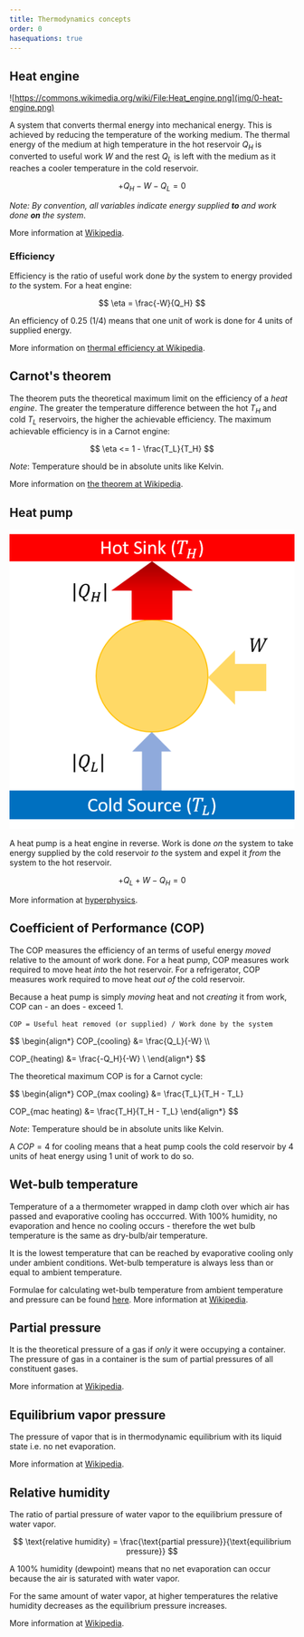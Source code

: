 ```yaml
---
title: Thermodynamics concepts
order: 0
hasequations: true
---
```


## Heat engine

![https://commons.wikimedia.org/wiki/File:Heat_engine.png](img/0-heat-engine.png)

A system that converts thermal energy into mechanical energy. This is achieved by reducing the temperature of the working medium. The thermal energy of the medium at high temperature in the hot reservoir $Q_H$ is converted to useful work $W$ and the rest $Q_L$ is left with the medium as it reaches a cooler temperature in the cold reservoir.

$$
+Q_H -W -Q_L = 0
$$

*Note: By convention, all variables indicate energy supplied **to** and work done **on** the system*.

More information at [Wikipedia][1].

### Efficiency

Efficiency is the ratio of useful work done *by* the system to energy provided *to* the system. For a heat engine:

$$
\eta = \frac{-W}{Q_H}
$$

An efficiency of 0.25 (1/4) means that one unit of work is done for 4 units of supplied energy.

More information on [thermal efficiency at Wikipedia][9].

## Carnot's theorem

The theorem puts the theoretical maximum limit on the efficiency of a *heat engine*. The greater the temperature difference between the hot $T_H$ and cold $T_L$ reservoirs, the higher the achievable efficiency. The maximum achievable efficiency is in a Carnot engine:

$$
\eta <= 1 - \frac{T_L}{T_H}
$$

*Note*: Temperature should be in absolute units like Kelvin.

More information on [the theorem at Wikipedia][2].

## Heat pump

![heat pump](img/0-heat-pump.png)

A heat pump is a heat engine in reverse. Work is done *on* the system to take energy supplied by the cold reservoir *to* the system and expel it *from* the system to the hot reservoir.

$$
+Q_L +W -Q_H = 0
$$

More information at [hyperphysics][8].

## Coefficient of Performance (COP)

The COP measures the efficiency of an terms of useful energy *moved* relative to the amount of work done. For a heat pump, COP measures work required to move heat *into* the hot reservoir. For a refrigerator, COP measures work required to move heat *out of* the cold reservoir.

Because a heat pump is simply *moving* heat and not *creating* it from work, COP can - an does - exceed 1.

```
COP = Useful heat removed (or supplied) / Work done by the system
```

<div>$$
\begin{align*}
COP_{cooling} &= \frac{Q_L}{-W} \\

COP_{heating) &= \frac{-Q_H}{-W}    \\
\end{align*}
$$</div>

The theoretical maximum COP is for a Carnot cycle:

<div>$$
\begin{align*}
COP_{max cooling} &= \frac{T_L}{T_H - T_L}

COP_{mac heating) &= \frac{T_H}{T_H - T_L}
\end{align*}
$$</div>

*Note*: Temperature should be in absolute units like Kelvin.

A $COP=4$ for cooling means that a heat pump cools the cold reservoir by 4 units of heat energy using 1 unit of work to do so.

## Wet-bulb temperature

Temperature of a a thermometer wrapped in damp cloth over which air has passed and evaporative cooling has occcurred. With 100% humidity, no evaporation and hence no cooling occurs - therefore the wet bulb temperature is the same as dry-bulb/air temperature.

It is the lowest temperature that can be reached by evaporative cooling only under ambient conditions. Wet-bulb temperature is always less than or equal to ambient temperature.

Formulae for calculating wet-bulb temperature from ambient temperature and pressure can be found [here][7]. More information at [Wikipedia][3].

## Partial pressure

It is the theoretical pressure of a gas if *only* it were occupying a container. The pressure of gas in a container is the sum of partial pressures of all constituent gases. 

More information at [Wikipedia][4].

## Equilibrium vapor pressure

The pressure of vapor that is in thermodynamic equilibrium with its liquid state i.e. no net evaporation.

More information at [Wikipedia][5].

## Relative humidity

The ratio of partial pressure of water vapor to the equilibrium pressure of water vapor.

$$
\text{relative humidity} = \frac{\text{partial pressure}}{\text{equilibrium pressure}}
$$

A 100% humidity (dewpoint) means that no net evaporation can occur because the air is saturated with water vapor.

For the same amount of water vapor, at higher temperatures the relative humidity decreases as the equilibrium pressure increases.

More information at [Wikipedia][6].

[1]: https://en.wikipedia.org/wiki/Heat_engine
[2]: https://en.wikipedia.org/wiki/Carnot's_theorem_(thermodynamics)
[3]: https://en.wikipedia.org/wiki/Wet-bulb_temperature
[4]: https://en.wikipedia.org/wiki/Partial_pressure
[5]: https://en.wikipedia.org/wiki/Vapor_pressure
[6]: https://en.wikipedia.org/wiki/Relative_humidity
[7]: https://www.weather.gov/epz/wxcalc_rh
[8]: http://hyperphysics.phy-astr.gsu.edu/hbase/thermo/heatpump.html
[9]: https://en.wikipedia.org/wiki/Thermal_efficiency
